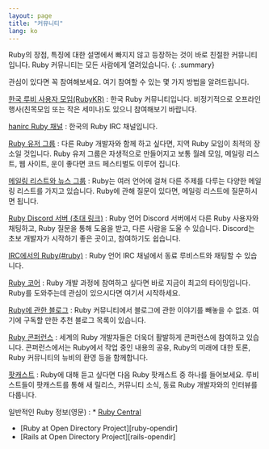 ```yaml
---
layout: page
title: "커뮤니티"
lang: ko
---
```


Ruby의 장점, 특징에 대한 설명에서 빠지지 않고 등장하는 것이 바로 친절한 커뮤니티입니다. Ruby 커뮤니티는 모든 사람에게
열려있습니다.
{: .summary}

관심이 있다면 꼭 참여해보세요. 여기 참여할 수 있는 몇 가지 방법을 알려드립니다.


[한국 루비 사용자 모임(RubyKR)](http://groups.google.com/group/rubykr)
: 한국 Ruby 커뮤니티입니다.
  비정기적으로 오프라인 행사(친목모임 또는 작은 세미나)도 있으니 참여해보기 바랍니다.

[hanirc Ruby 채널](irc://irc.hanirc.org/ruby)
: 한국의 Ruby IRC 채널입니다.

[Ruby 유저 그룹](user-groups/)
: 다른 Ruby 개발자와 함께 하고 싶다면, 지역 Ruby 모임이 최적의 장소일 것입니다.
  Ruby 유저 그룹은 자생적으로 만들어지고 보통 월례 모임, 메일링 리스트,
  웹 사이트, 운이 좋다면 코드 페스티벌도 이루어 집니다.

[메일링 리스트와 뉴스 그룹](mailing-lists/)
: Ruby는 여러 언어에 걸쳐 다른 주제를 다루는 다양한 메일링 리스트를 가지고 있습니다.
  Ruby에 관해 질문이 있다면, 메일링 리스트에 질문하시면 됩니다.

[Ruby Discord 서버 (초대 링크)][ruby-discord]
: Ruby 언어 Discord 서버에서 다른 Ruby 사용자와 채팅하고, Ruby 질문을 통해
  도움을 받고, 다른 사람을 도울 수 있습니다.
  Discord는 초보 개발자가 시작하기 좋은 곳이고, 참여하기도 쉽습니다.

[IRC에서의 Ruby(#ruby)](https://web.libera.chat/#ruby)
: Ruby 언어 IRC 채널에서 동료 루비스트와 채팅할 수 있습니다.

[Ruby 코어](ruby-core/)
: Ruby 개발 과정에 참여하고 싶다면 바로 지금이 최고의 타이밍입니다.
  Ruby를 도와주는데 관심이 있으시다면 여기서 시작하세요.

[Ruby에 관한 블로그](weblogs/)
: Ruby 커뮤니티에서 블로그에 관한 이야기를 빼놓을 수 없죠. 여기에
  구독할 만한 추천 블로그 목록이 있습니다.

[Ruby 콘퍼런스](conferences/)
: 세계의 Ruby 개발자들은 더욱더 활발하게 콘퍼런스에 참여하고 있습니다.
  콘퍼런스에서는 Ruby에서 작업 중인 내용의 공유, Ruby의 미래에 대한 토론, Ruby
  커뮤니티의 뉴비의 환영 등을 함께합니다.

[팟캐스트](podcasts/)
: Ruby에 대해 듣고 싶다면 다음 Ruby 팟캐스트 중 하나를 들어보세요. 루비스트들이
  팟캐스트를 통해 새 릴리스, 커뮤니티 소식, 동료 Ruby 개발자와의 인터뷰를
  다룹니다.

일반적인 Ruby 정보(영문)
: * [Ruby Central][ruby-central]
  * [Ruby at Open Directory Project][ruby-opendir]
  * [Rails at Open Directory Project][rails-opendir]

[ruby-central]: http://rubycentral.org/
[ruby-discord]: https://discord.gg/ad2acQFtkh